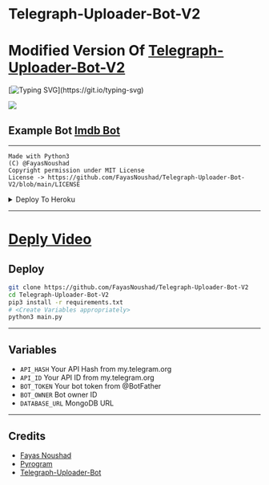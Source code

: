 # Telegraph-Uploader-Bot-V2

# Modified Version Of [Telegraph-Uploader-Bot-V2](https://github.com/LuciferMoringStarDevil/Telegraph-Uploader-Bot-V2)

[![Typing SVG](https://readme-typing-svg.herokuapp.com/?lines=Telegra+ph+Uploader+bot+v2;click+deploy+to+heroku+button;By+Lucifer+Devil+:)](https://git.io/typing-svg)

</a>  
</p>
<img src="https://telegra.ph/file/598154bbfb787022ee065.jpg"><br>

## Example Bot [Imdb Bot](https://t.me/Ma_autofilterbot)

---

```
Made with Python3
(C) @FayasNoushad
Copyright permission under MIT License
License -> https://github.com/FayasNoushad/Telegraph-Uploader-Bot-V2/blob/main/LICENSE
```


<details><summary>Deploy To Heroku</summary>
<p>
<br>
<a href="https://heroku.com/deploy?template=https://github.com/MRK-YT/Telegraph-Uploader-Bot-V2">
  <img src="https://www.herokucdn.com/deploy/button.svg" alt="Deploy">
</a>
</p>
</details>

---

# [Deply Video](https://youtu.be/c-GfUfriP50)


## Deploy

```sh
git clone https://github.com/FayasNoushad/Telegraph-Uploader-Bot-V2
cd Telegraph-Uploader-Bot-V2
pip3 install -r requirements.txt
# <Create Variables appropriately>
python3 main.py
```

---

## Variables

- `API_HASH` Your API Hash from my.telegram.org
- `API_ID` Your API ID from my.telegram.org
- `BOT_TOKEN` Your bot token from @BotFather
- `BOT_OWNER` Bot owner ID
- `DATABASE_URL` MongoDB URL

---

## Credits

- [Fayas Noushad](https://github.com/FayasNoushad)
- [Pyrogram](https://github.com/pyrogram/pyrogram)
- [Telegraph-Uploader-Bot](https://github.com/FayasNoushad/Telegraph-Uploader-Bot)
